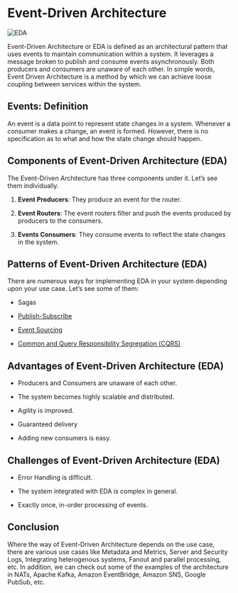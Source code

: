 # Event-Driven Architecture

![EDA](https://miro.medium.com/max/720/1*OwYTBsS6J8VBY3Y9lKMLOg.jpeg)

Event-Driven Architecture or EDA is defined as an architectural pattern that uses events to maintain communication within a system. It leverages a message broken to publish and consume events asynchronously. Both producers and consumers are unaware of each other. In simple words, Event Driven Architecture is a method by which we can achieve loose coupling between services within the system.

## Events: Definition

An event is a data point to represent state changes in a system. Whenever a consumer makes a change, an event is formed. However, there is no specification as to what and how the state change should happen.

## Components of Event-Driven Architecture (EDA)

The Event-Driven Architecture has three components under it. Let’s see them individually.

1. **Event Producers**: They produce an event for the router.

2. **Event Routers**: The event routers filter and push the events produced by producers to the consumers.

3. **Events Consumers**: They consume events to reflect the state changes in the system.

## Patterns of Event-Driven Architecture (EDA)

There are numerous ways for implementing EDA in your system depending upon your use case. Let’s see some of them:

- Sagas

- [Publish-Subscribe](https://github.com/aygarp-modsiw/System-Design-Concepts/tree/master/Messaging%20and%20Pub-Sub)

- [Event Sourcing](https://github.com/pragyaasapkota/System-Design-Concepts/tree/master/Event%20Sourcing)

- [Common and Query Responsibility Segregation (CQRS)](https://github.com/aygarp-modsiw/System-Design-Concepts/tree/master/CQRS)

## Advantages of Event-Driven Architecture (EDA)

- Producers and Consumers are unaware of each other.

- The system becomes highly scalable and distributed.

- Agility is improved.

- Guaranteed delivery

- Adding new consumers is easy.

## Challenges of Event-Driven Architecture (EDA)

- Error Handling is difficult.

- The system integrated with EDA is complex in general.

- Exactly once, in-order processing of events.

## Conclusion

Where the way of Event-Driven Architecture depends on the use case, there are various use cases like Metadata and Metrics, Server and Security Logs, Integrating heterogenous systems, Fanout and parallel processing, etc. In addition, we can check out some of the examples of the architecture in NATs, Apache Kafka, Amazon EventBridge, Amazon SNS, Google PubSub, etc.
